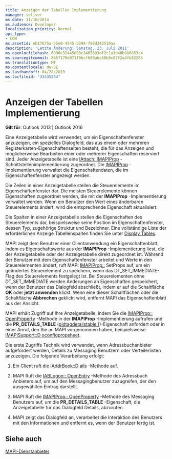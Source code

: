 ```yaml
---
title: Anzeigen der Tabellen Implementierung
manager: soliver
ms.date: 11/16/2014
ms.audience: Developer
localization_priority: Normal
api_type:
- COM
ms.assetid: eb17675a-35e0-4545-b394-789d343510aa
description: 'Letzte Änderung: Samstag, 23. Juli 2011'
ms.openlocfilehash: 6990e32445083c3465693df2c1a3d40b980853c4
ms.sourcegitcommit: 8657170d071f9bcf680aba50b9c07f2a4fb82283
ms.translationtype: MT
ms.contentlocale: de-DE
ms.lasthandoff: 04/28/2019
ms.locfileid: "33435264"
---
```

# <a name="display-table-implementation"></a>Anzeigen der Tabellen Implementierung

  
  
**Gilt für**: Outlook 2013 | Outlook 2016 
  
Eine Anzeigetabelle wird verwendet, um ein Eigenschaftenfenster anzuzeigen, ein spezielles Dialogfeld, das aus einem oder mehreren Registerkarten-Eigenschaftenseiten besteht, die für das Anzeigen und möglicherweise Bearbeiten einer oder mehrerer Eigenschaften reserviert sind. Jeder Anzeigetabelle ist eine [IAttach: IMAPIProp](iattachimapiprop.md) -Schnittstellenimplementierung zugeordnet. Die [IMAPIProp](imapipropiunknown.md) -Implementierung verwaltet die Eigenschaftendaten, die im Eigenschaftenfenster angezeigt werden. 
  
Die Zeilen in einer Anzeigetabelle stellen die Steuerelemente im Eigenschaftenfenster dar. Die meisten Steuerelemente können Eigenschaften zugeordnet werden, die mit der **IMAPIProp** -Implementierung verwaltet werden. Wenn ein Benutzer den Wert eines änderbaren Steuerelements ändert, wird die entsprechende Eigenschaft aktualisiert. 
  
Die Spalten in einer Anzeigetabelle stellen die Eigenschaften des Steuerelements dar, beispielsweise seine Position im Eigenschaftenfenster, dessen Typ, zugehörige Struktur und Bezeichner. Eine vollständige Liste der erforderlichen Anzeige Tabellenspalten finden Sie unter [Display Tables](display-tables.md).
  
MAPI zeigt dem Benutzer einer Clientanwendung ein Eigenschaftenblatt, indem es Eigenschaftswerte aus der **IMAPIProp** -Implementierung liest, die der Anzeigetabelle oder der Anzeigetabelle direkt zugeordnet ist. Während der Benutzer mit dem Eigenschaftenfenster arbeitet und Werte in den Steuerelementen ändert, ruft MAPI [IMAPIProp::](imapiprop-setprops.md) SetProps auf, um ein geändertes Steuerelement zu speichern, wenn das DT_SET_IMMEDIATE-Flag des Steuerelements festgelegt ist. Bei Steuerelementen ohne DT_SET_IMMEDIATE werden Änderungen an Eigenschaften gespeichert, wenn der Benutzer das Dialogfeld abschließt, indem er auf die Schaltfläche **OK** oder **jetzt anwenden** klickt. Wenn eine dieser Schaltflächen oder die Schaltfläche **Abbrechen** geklickt wird, entfernt MAPI das Eigenschaftenblatt aus der Ansicht. 
  
MAPI erhält Zugriff auf Ihre Anzeigetabelle, indem Sie die [IMAPIProp:: OpenProperty](imapiprop-openproperty.md) -Methode in der **IMAPIProp** -Implementierung aufrufen und die **PR_DETAILS_TABLE** ([pidtagdetailstable (](pidtagdetailstable-canonical-property.md))-Eigenschaft anfordert oder in einer Anruf, den Sie an MAPI vorgenommen haben, beispielsweise [IMAPISupport::D oconfigpropsheet](imapisupport-doconfigpropsheet.md).
  
Die erste Zugriffs Technik wird verwendet, wenn Adressbuchanbieter aufgefordert werden, Details zu Messaging Benutzern oder Verteilerlisten anzuzeigen. Die folgende Verarbeitung erfolgt:
  
1. Ein Client ruft die [IAddrBook::D ails](iaddrbook-details.md) -Methode auf. 
    
2. MAPI Ruft die [IABLogon:: OpenEntry](iablogon-openentry.md) -Methode des Adressbuch Anbieters auf, um auf den Messagingbenutzer zuzugreifen, der den ausgewählten Eintrag darstellt. 
    
3. MAPI Ruft die [IMAPIProp:: OpenProperty](imapiprop-openproperty.md) -Methode des Messaging Benutzers auf, um die **PR_DETAILS_TABLE** -Eigenschaft, die Anzeigetabelle für das Dialogfeld Details, abzurufen. 
    
4. MAPI zeigt das Dialogfeld an, verarbeitet die Interaktion des Benutzers mit den Informationen und entfernt es, wenn der Benutzer fertig ist. 
    
## <a name="see-also"></a>Siehe auch



[MAPI-Dienstanbieter](mapi-service-providers.md)

